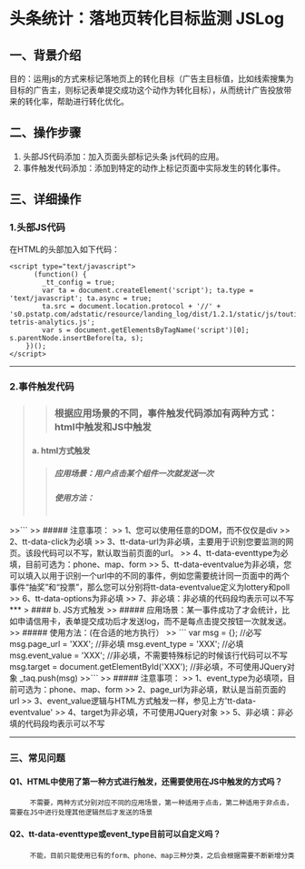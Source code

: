 # 头条统计：落地页转化目标监测 JSLog

## 一、背景介绍
目的：运用js的方式来标记落地页上的转化目标（广告主目标值，比如线索搜集为目标的广告主，则标记表单提交成功这个动作为转化目标），从而统计广告投放带来的转化率，帮助进行转化优化。

## 二、操作步骤
1. 头部JS代码添加：加入页面头部标记头条 js代码的应用。
2. 事件触发代码添加：添加到特定的动作上标记页面中实际发生的转化事件。

## 三、详细操作
### 1.头部JS代码
在HTML的头部加入如下代码：
```
<script type="text/javascript">
      (function() {
      	_tt_config = true;
        var ta = document.createElement('script'); ta.type = 'text/javascript'; ta.async = true;
        ta.src = document.location.protocol + '//' + 's0.pstatp.com/adstatic/resource/landing_log/dist/1.2.1/static/js/toutiao-tetris-analytics.js';
        var s = document.getElementsByTagName('script')[0]; s.parentNode.insertBefore(ta, s);
    })();
</script>
```
***
### 2.事件触发代码
>> ### 根据应用场景的不同，事件触发代码添加有两种方式：html中触发和JS中触发
> #### a. html方式触发
>> ##### 应用场景：用户点击某个组件一次就发送一次
>> ##### 使用方法：
>> ```
<div tt-data-click="XXX" tt-data-url="XXX" tt-data-eventtype="XXX" tt-data-eventvalue="XXX" tt-data-options="XXX">
</div>
>>```
>> ##### 注意事项：
>>      1、您可以使用任意的DOM，而不仅仅是div
>>      2、tt-data-click为必填
>>      3、tt-data-url为非必填，主要用于识别您要监测的网页。该段代码可以不写，默认取当前页面的url。
>>      4、tt-data-eventtype为必填，目前可选为：phone、map、form
>>      5、tt-data-eventvalue为非必填，您可以填入以用于识别一个url中的不同的事件，例如您需要统计同一页面中的两个事件“抽奖”和“投票”，那么您可以分别将tt-data-eventvalue定义为lottery和poll
>>      6、tt-data-options为非必填
>>      7、非必填：非必填的代码段均表示可以不写
***
> #### b. JS方式触发
>> ##### 应用场景：某一事件成功了才会统计，比如申请信用卡，表单提交成功后才发送log，而不是每点击提交按钮一次就发送。
>> ##### 使用方法：(在合适的地方执行）
>> ```
var msg = {}; //必写
msg.page_url = 'XXX'; //非必填
msg.event_type = 'XXX';  //必填
msg.event_value = 'XXX'; //非必填，不需要特殊标记的时候该行代码可以不写
msg.target = document.getElementById('XXX'); //非必填，不可使用JQuery对象
_taq.push(msg)
>>```
>> ##### 注意事项：
>>      1、event_type为必填项，目前可选为：phone、map、form
>>      2、page_url为非必填，默认是当前页面的url
>>      3、event_value逻辑与HTML方式触发一样，参见上方'tt-data-eventvalue'
>>      4、target为非必填，不可使用JQuery对象
>>      5、非必填：非必填的代码段均表示可以不写

***

### 三、常见问题
#### Q1、HTML中使用了第一种方式进行触发，还需要使用在JS中触发的方式吗？
         不需要，两种方式分别对应不同的应用场景，第一种适用于点击，第二种适用于非点击，需要在JS中进行处理其他逻辑然后才发送的场景
#### Q2、tt-data-eventtype或event_type目前可以自定义吗？
         不能，目前只能使用已有的form、phone、map三种分类，之后会根据需要不断新增分类
